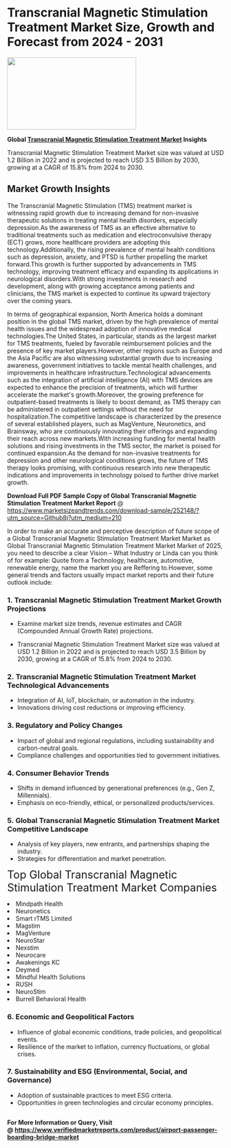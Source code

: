 <H1>Transcranial Magnetic Stimulation Treatment Market Size, Growth and Forecast from 2024 - 2031</H1><img class="aligncenter size-medium wp-image-584254" src="https://thirdeyenews.in/wp-content/uploads/2024/09/Global-Market-Research-300x168.jpeg" alt="" width="300" height="168" /><p><strong>Global&nbsp;<a href="https://www.marketsizeandtrends.com/download-sample/252148/?utm_source=Github8j?utm_medium=210">Transcranial Magnetic Stimulation Treatment Market</a> Insights</strong></p><p>Transcranial Magnetic Stimulation Treatment Market size was valued at USD 1.2 Billion in 2022 and is projected to reach USD 3.5 Billion by 2030, growing at a CAGR of 15.8% from 2024 to 2030.</p><p><h2>Market Growth Insights</h2> <p>The Transcranial Magnetic Stimulation (TMS) treatment market is witnessing rapid growth due to increasing demand for non-invasive therapeutic solutions in treating mental health disorders, especially depression.As the awareness of TMS as an effective alternative to traditional treatments such as medication and electroconvulsive therapy (ECT) grows, more healthcare providers are adopting this technology.Additionally, the rising prevalence of mental health conditions such as depression, anxiety, and PTSD is further propelling the market forward.This growth is further supported by advancements in TMS technology, improving treatment efficacy and expanding its applications in neurological disorders.With strong investments in research and development, along with growing acceptance among patients and clinicians, the TMS market is expected to continue its upward trajectory over the coming years.</p> <p>In terms of geographical expansion, North America holds a dominant position in the global TMS market, driven by the high prevalence of mental health issues and the widespread adoption of innovative medical technologies.The United States, in particular, stands as the largest market for TMS treatments, fueled by favorable reimbursement policies and the presence of key market players.However, other regions such as Europe and the Asia Pacific are also witnessing substantial growth due to increasing awareness, government initiatives to tackle mental health challenges, and improvements in healthcare infrastructure.Technological advancements such as the integration of artificial intelligence (AI) with TMS devices are expected to enhance the precision of treatments, which will further accelerate the market's growth.Moreover, the growing preference for outpatient-based treatments is likely to boost demand, as TMS therapy can be administered in outpatient settings without the need for hospitalization.The competitive landscape is characterized by the presence of several established players, such as MagVenture, Neuronetics, and Brainsway, who are continuously innovating their offerings and expanding their reach across new markets.With increasing funding for mental health solutions and rising investments in the TMS sector, the market is poised for continued expansion.As the demand for non-invasive treatments for depression and other neurological conditions grows, the future of TMS therapy looks promising, with continuous research into new therapeutic indications and improvements in technology poised to further drive market growth.</p> <p><span class=""><strong>Download Full PDF Sample Copy of Global Transcranial Magnetic Stimulation Treatment Market Report</strong> @ <a href="https://www.marketsizeandtrends.com/download-sample/252148/?utm_source=Github8j?utm_medium=210" target="_blank">https://www.marketsizeandtrends.com/download-sample/252148/?utm_source=Github8j?utm_medium=210</a></span></p><p>In order to make an accurate and perceptive description of future scope of a Global&nbsp;Transcranial Magnetic Stimulation Treatment Market Market as Global&nbsp;Transcranial Magnetic Stimulation Treatment Market Market of 2025, you need to describe a clear Vision &ndash; What Industry or Linda can you think of for example: Quote from a Technology, healthcare, automotive, renewable energy, name the market you are Reffering to.However, some general trends and factors usually impact market reports and their future outlook include:</p><h3>1.&nbsp;<strong>Transcranial Magnetic Stimulation Treatment Market Growth Projections</strong></h3><ul><li>Examine market size trends, revenue estimates and CAGR (Compounded Annual Growth Rate) projections.</li><li><p>Transcranial Magnetic Stimulation Treatment Market size was valued at USD 1.2 Billion in 2022 and is projected to reach USD 3.5 Billion by 2030, growing at a CAGR of 15.8% from 2024 to 2030.</p></li></ul><h3>2.&nbsp;<strong>Transcranial Magnetic Stimulation Treatment Market Technological Advancements</strong></h3><ul><li>Integration of AI, IoT, blockchain, or automation in the industry.</li><li>Innovations driving cost reductions or improving efficiency.</li></ul><h3>3.&nbsp;<strong>Regulatory and Policy Changes</strong></h3><ul><li>Impact of global and regional regulations, including sustainability and carbon-neutral goals.</li><li>Compliance challenges and opportunities tied to government initiatives.</li></ul><h3>4.&nbsp;<strong>Consumer Behavior Trends</strong></h3><ul><li>Shifts in demand influenced by generational preferences (e.g., Gen Z, Millennials).</li><li>Emphasis on eco-friendly, ethical, or personalized products/services.</li></ul><h3>5.&nbsp;<strong>Global Transcranial Magnetic Stimulation Treatment Market Competitive Landscape</strong></h3><ul><li>Analysis of key players, new entrants, and partnerships shaping the industry.</li><li>Strategies for differentiation and market penetration.</li></ul><p data-pm-slice="1 1 []"><span style="color: inherit; font-family: inherit; font-size: 25px;">Top Global Transcranial Magnetic Stimulation Treatment Market Companies</span></p><div class="" data-test-id=""><p><li>Mindpath Health</li><li> Neuronetics</li><li> Smart rTMS Limited</li><li> Magstim</li><li> MagVenture</li><li> NeuroStar</li><li> Nexstim</li><li> Neurocare</li><li> Awakenings KC</li><li> Deymed</li><li> Mindful Health Solutions</li><li> RUSH</li><li> NeuroStim</li><li> Burrell Behavioral Health</li></p></div><h3>6.&nbsp;<strong>Economic and Geopolitical Factors</strong></h3><ul><li>Influence of global economic conditions, trade policies, and geopolitical events.</li><li>Resilience of the market to inflation, currency fluctuations, or global crises.</li></ul><h3>7.&nbsp;<strong>Sustainability and ESG (Environmental, Social, and Governance)</strong></h3><ul><li>Adoption of sustainable practices to meet ESG criteria.</li><li>Opportunities in green technologies and circular economy principles.</li></ul><h2><strong style="font-size: 14px;">For More Information or Query, Visit @&nbsp;</strong><a style="background-color: #ffffff; font-size: 14px;" href="https://www.marketsizeandtrends.com/report/transcranial-magnetic-stimulation-treatment-market/" target="_blank">https://www.verifiedmarketreports.com/product/airport-passenger-boarding-bridge-market</a></h2>